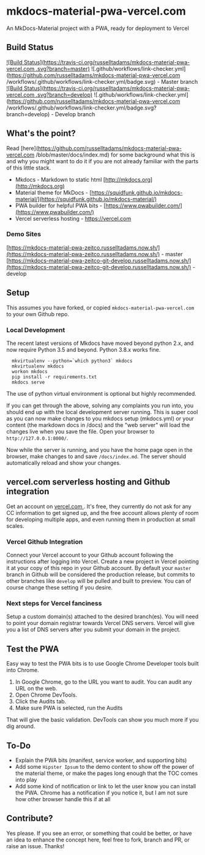 # mkdocs-material-pwa-vercel.com
An MkDocs-Material project with a PWA, ready for deployment to Vercel  

## Build Status

[![Build Status](https://travis-ci.org/russelltadams/mkdocs-material-pwa-vercel.com .svg?branch=master)](https://travis-ci.org/russelltadams/mkdocs-material-pwa-vercel.com ) ![.github/workflows/link-checker.yml](https://github.com/russelltadams/mkdocs-material-pwa-vercel.com /workflows/.github/workflows/link-checker.yml/badge.svg) - Master branch  
[![Build Status](https://travis-ci.org/russelltadams/mkdocs-material-pwa-vercel.com .svg?branch=develop)](https://travis-ci.org/russelltadams/mkdocs-material-pwa-vercel.com ) ![.github/workflows/link-checker.yml](https://github.com/russelltadams/mkdocs-material-pwa-vercel.com /workflows/.github/workflows/link-checker.yml/badge.svg?branch=develop) - Develop branch  



## What's the point?

Read [here](https://github.com/russelltadams/mkdocs-material-pwa-vercel.com /blob/master/docs/index.md) for some background what this is and why you might want to do it if you are not already familiar with the parts of this little stack.

* Mkdocs - Markdown to static html [http://mkdocs.org](http://mkdocs.org)
* Material theme for MkDocs - [https://squidfunk.github.io/mkdocs-material/](https://squidfunk.github.io/mkdocs-material/)
* PWA builder for helpful PWA bits - [https://www.pwabuilder.com/](https://www.pwabuilder.com/)  
* Vercel serverless hosting - [https://vercel.com ](https://vercel.com )  

### Demo Sites

[https://mkdocs-material-pwa-zeitco.russelltadams.now.sh/](https://mkdocs-material-pwa-zeitco.russelltadams.now.sh/) - master  
[https://mkdocs-material-pwa-zeitco-git-develop.russelltadams.now.sh/](https://mkdocs-material-pwa-zeitco-git-develop.russelltadams.now.sh/) - develop

## Setup

This assumes you have forked, or copied `mkdocs-material-pwa-vercel.com ` to your own Github repo.   

### Local Development

The recent latest versions of Mkdocs have moved beyond python 2.x, and now require Python 3.5 and beyond. Python 3.8.x works fine.  

```shell
  mkvirtualenv --python=`which python3` mkdocs
  mkvirtualenv mkdocs
  workon mkdocs
  pip install -r requirements.txt
  mkdocs serve
```
The use of python virtual environment is optional but highly recommended.

If you can get through the above, solving any complaints you run into, you should end up with the local development server running. This is super cool as you can now make changes to you mkdocs setup (mkdocs.yml) or your content (the markdown docs in /docs) and the "web server" will load the changes live when you save the file. Open your browser to `http://127.0.0.1:8000/`.

Now while the server is running, and you have the home page open in the browser, make changes to and save `/docs/index.md`. The server should automatically reload and show your changes.

## vercel.com  serverless hosting and Github integration

Get an account on [vercel.com ](https://vercel.com ).  It's free, they currently do not ask for any CC information to get signed up, and the free account allows plenty of room for developing multiple apps, and even running them in production at small scales.

### Vercel Github Integration

Connect your Vercel account to your Github account following the instructions after logging into Vercel. Create a new project in Vercel pointing it at your copy of this repo in your Github account. By default your `master` branch in Github will be considered the production release, but commits to other branches like `develop` will be pulled and built to preview. You can of course change these setting if you desire.

### Next steps for Vercel fanciness

Setup a custom domain(s) attached to the desired branch(es). You will need to point your domain registrar towards Vercel DNS servers. Vercel will give you a list of DNS servers after you submit your domain in the project.

## Test the PWA

Easy way to test the PWA bits is to use Google Chrome Developer tools built into Chrome.

1. In Google Chrome, go to the URL you want to audit. You can audit any URL on the web.
1. Open Chrome DevTools.
1. Click the Audits tab.
1. Make sure PWA is selected, run the Audits  

That will give the basic validation. DevTools can show you much more if you dig around.   

## To-Do

* Explain the PWA bits (manifest, service worker, and supporting bits)
* Add some `Hipster Ipsum` to the demo content to show off the power of the material theme, or make the pages long enough that the TOC comes into play  
* Add some kind of notification or link to let the user know you can install the PWA. Chrome has a notification if you notice it, but I am not sure how other browser handle this if at all  

## Contribute?

Yes please. If you see an error, or something that could be better, or have an idea to enhance the concept here, feel free to fork, branch and PR, or raise an issue. Thanks!

